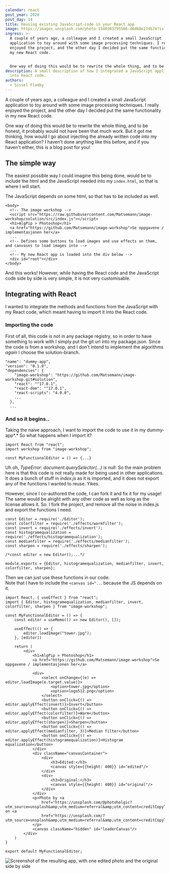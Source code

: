 ```yaml
---
calendar: react
post_year: 2020
post_day: 14
title: Reusing existing JavaScript-code in your React app
image: https://images.unsplash.com/photo-1540303795566-d6d68e274b74?ixlib=rb-1.2.1&ixid=eyJhcHBfaWQiOjEyMDd9&auto=format&fit=crop&w=3750&q=80
ingress: >-
  A couple of years ago, a colleague and I created a small JavaScript
  application to toy around with some image processing techniques. I really
  enjoyed the project, and the other day I decided put the same functionality in
  my new React code.


  One way of doing this would be to rewrite the whole thing, and to be honest, it probably would not have been that much work. But it got me thinking, how would I go about injecting the already written code into my React application? I haven't done anything like this before, and if you haven't either, this is a blog post for you!
description: A small description of how I integrated a JavaScript application
  into React code.
authors:
  - Sissel Fladby
---
```

A couple of years ago, a colleague and I created a small JavaScript application to toy around with some image processing techniques. I really enjoyed the project, and the other day I decided put the same functionality in my new React code.

One way of doing this would be to rewrite the whole thing, and to be honest, it probably would not have been that much work. But it got me thinking, how would I go about injecting the already written code into my React application? I haven't done anything like this before, and if you haven't either, this is a blog post for you!

## **The simple way**

The easiest possible way I could imagine this being done, would be to include the html and the JavaScript needed into my `index.html`, so that is where I will start.

The JavaScript depends on some html, so that has to be included as well.

```
<body>
  <!-- The image workshop -->
  <script src="https://raw.githubusercontent.com/Matsemann/image-workshop/solution/src/index.js"></script>
  <h1>AlgPip > Photoshop</h1>
  <a href="https://github.com/Matsemann/image-workshop">Se oppgavene / implementasjonen her</a>
  ...
  <!-- Defines some buttons to load images and use effects on them, and canvases to load images into -->
  ...
  <!-- My new React app is loaded into the div below -->
  <div id="root"></div>
</body>
```

And this works! However, while having the React code and the JavaScript code side by side is very simple, it is not very customisable.

## **Integrating with React**

I wanted to integrate the methods and functions from the JavaScript with my React code, which meant having to import it into the React code.

### Importing the code

First of all, this code is not in any package registry, so in order to have something to work with I simply put the git url into my package.json. Since the code is from a workshop, and I don’t intend to implement the algorithms *again* I choose the solution-branch.

```
"name": "dummy-app",
"version": "0.1.0",
"dependencies": {
    "image-workshop": "https://github.com/Matsemann/image-workshop.git#solution",
    "react": "^17.0.1",
    "react-dom": "^17.0.1",
    "react-scripts": "4.0.0",
    ...
  },
  ...
```

### And so it begins..

Taking the naive approach, I want to import the code to use it in my dummy-app*.* So what happens when I import it?

```
import React from "react";
import workshop from "image-workshop";

const MyFunctionalEditor = () => {...}
```

Uh oh, *TypeError: document.querySelector(...)* is null. So the main problem here is that this code is not really made for being used in other applications. It does a bunch of stuff in *index.js* as it is imported, and it does not export any of the functions I wanted to reuse. Yikes. 

However, since I co-authored the code, I can fork it and fix it for my usage! The same would be alright with any other code as well as long as the license allows it. So: I fork the project, and remove all the noise in index.js and export the functions I need.

```
const Editor = require('./Editor');
const colorfilter = require('./effects/warmfilter');
const invert = require('./effects/invert');
const histogramequalization = require('./effects/histogramequalization');
const medianfilter = require('./effects/medianfilter');
const sharpen = require('./effects/sharpen');

/*const editor = new Editor();...*/

module.exports = {Editor, histogramequalization, medianfilter, invert, colorfilter, sharpen};
```

Then we can just use these functions in our code:\
Note that I have to include the `<canvas id="..`. because the JS depends on it.

```
import React, { useEffect } from "react";
import { Editor, histogramequalization, medianfilter, invert, colorfilter, sharpen } from "image-workshop";

const MyFunctionalEditor = () => {
    const editor = useMemo(() => new Editor(), []);

    useEffect(() => {
        editor.loadImage("tower.jpg");
    }, [editor])

    return (
        <div>
            <h1>AlgPip > Photoshop</h1>
            <a href="https://github.com/Matsemann/image-workshop">Se oppgavene / implementasjonen her</a>

            <div>
                <select onChange={(e) => editor.loadImage(e.target.value)}>
                    <option>tower.jpg</option>
                    <option>logo512.png</option>
                </select>
                <button onClick={() => editor.applyEffect(invert)}>Invert</button>
                <button onClick={() => editor.applyEffect(colorfilter)}>Warm</button>
                <button onClick={() => editor.applyEffect(sharpen)}>Sharpen</button>
                <button onClick={() => editor.applyEffect(medianfilter, 3)}>Median filter</button>
                <button onClick={() => editor.applyEffect(histogramequalization)}>Histogram equalization</button>
            </div>
            <div className="canvasContainer">
                <div>
                    <h3>Edited:</h3>
                    <canvas style={{height: 400}} id="edited"/>
                </div>
                <div>
                    <h3>Original:</h3>
                    <canvas style={{height: 400}} id="original"/>
                </div>
            </div>
            <p>Photo by <a
                href="https://unsplash.com/@photoholgic?utm_source=unsplash&amp;utm_medium=referral&amp;utm_content=creditCopyText">Photoholgic</a> on <a
                href="https://unsplash.com/?utm_source=unsplash&amp;utm_medium=referral&amp;utm_content=creditCopyText">Unsplash</a>
            </p>
            <canvas className="hidden" id="loaderCanvas"/>
        </div>
    )
}

export default MyFunctionalEditor;

```



![Screenshot of the resulting app, with one edited photo and the original side by side](https://i.ibb.co/jwWZNxJ/Screenshot-from-2020-11-29-18-14-15.png "And success! I get my own version of photoshop inside my React app!")
